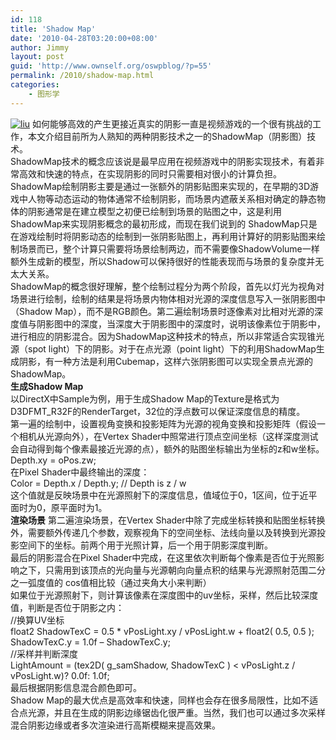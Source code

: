 ```yaml
---
id: 118
title: 'Shadow Map'
date: '2010-04-28T03:20:00+08:00'
author: Jimmy
layout: post
guid: 'http://www.ownself.org/oswpblog/?p=55'
permalink: /2010/shadow-map.html
categories:
    - 图形学
---
```


<font face="微软雅黑" size="2"> </font>

[![liu](http://www.ownself.org/blog/wp-content/uploads/2010/04/shadowmap_thumb.jpg "liu")](http://www.ownself.org/blog/wp-content/uploads/2010/04/shadowmap.jpg) 如何能够高效的产生更接近真实的阴影一直是视频游戏的一个很有挑战的工作，本文介绍目前所为人熟知的两种阴影技术之一的ShadowMap（阴影图）技术。   
 ShadowMap技术的概念应该说是最早应用在视频游戏中的阴影实现技术，有着非常高效和快速的特点，在实现阴影的同时只需要相对很小的计算负担。   
 ShadowMap绘制阴影主要是通过一张额外的阴影贴图来实现的，在早期的3D游戏中人物等动态运动的物体通常不绘制阴影，而场景内遮蔽关系相对确定的静态物体的阴影通常是在建立模型之初便已绘制到场景的贴图之中，这是利用ShadowMap来实现阴影概念的最初形成，而现在我们说到的 ShadowMap只是在游戏绘制时将阴影动态的绘制到一张阴影贴图上，再利用计算好的阴影贴图来绘制场景而已，整个计算只需要将场景绘制两边，而不需要像ShadowVolume一样额外生成新的模型，所以Shadow可以保持很好的性能表现而与场景的复杂度并无太大关系。   
 ShadowMap的概念很好理解，整个绘制过程分为两个阶段，首先以灯光为视角对场景进行绘制，绘制的结果是将场景内物体相对光源的深度信息写入一张阴影图中（Shadow Map），而不是RGB颜色。第二遍绘制场景时逐像素对比相对光源的深度值与阴影图中的深度，当深度大于阴影图中的深度时，说明该像素位于阴影中，进行相应的阴影混合。因为ShadowMap这种技术的特点，所以非常适合实现锥光源（spot light）下的阴影。对于在点光源（point light）下的利用ShadowMap生成阴影，有一种方法是利用Cubemap，这样六张阴影图可以实现全景点光源的ShadowMap。   
 **生成Shadow Map**   
 以DirectX中Sample为例，用于生成Shadow Map的Texture是格式为D3DFMT\_R32F的RenderTarget，32位的浮点数可以保证深度信息的精度。   
 第一遍的绘制中，设置视角变换和投影矩阵为光源的视角变换和投影矩阵（假设一个相机从光源向外），在Vertex Shader中照常进行顶点空间坐标（这样深度测试会自动得到每个像素最接近光源的点），额外的贴图坐标输出为坐标的z和w坐标。   
 Depth.xy = oPos.zw;   
 在Pixel Shader中最终输出的深度：   
 Color = Depth.x / Depth.y; // Depth is z / w   
 这个值就是反映场景中在光源照射下的深度信息，值域位于0，1区间，位于近平面时为0，原平面时为1。   
 **渲染场景**  第二遍渲染场景，在Vertex Shader中除了完成坐标转换和贴图坐标转换外，需要额外传递几个参数，观察视角下的空间坐标、法线向量以及转换到光源投影空间下的坐标。前两个用于光照计算，后一个用于阴影深度判断。   
 最后的阴影混合在Pixel Shader中完成，在这里依次判断每个像素是否位于光照影响之下，只需用到该顶点的光向量与光源朝向向量点积的结果与光源照射范围二分之一弧度值的 cos值相比较（通过夹角大小来判断）   
 如果位于光源照射下，则计算该像素在深度图中的uv坐标，采样，然后比较深度值，判断是否位于阴影之内：   
 //换算UV坐标   
 float2 ShadowTexC = 0.5 \* vPosLight.xy / vPosLight.w + float2( 0.5, 0.5 );   
 ShadowTexC.y = 1.0f – ShadowTexC.y;   
 //采样并判断深度   
 LightAmount = (tex2D( g\_samShadow, ShadowTexC ) &lt; vPosLight.z / vPosLight.w)? 0.0f: 1.0f;   
 最后根据阴影信息混合颜色即可。   
 Shadow Map的最大优点是高效率和快速，同样也会存在很多局限性，比如不适合点光源，并且在生成的阴影边缘锯齿化很严重。当然，我们也可以通过多次采样混合阴影边缘或者多次渲染进行高斯模糊来提高效果。
